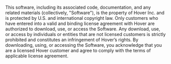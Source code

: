 This software, including its associated code, documentation, and any related materials (collectively, "Software"), is the property of Hover Inc. and is protected by U.S. and international copyright law. Only customers who have entered into a valid and binding license agreement with Hover are authorized to download, use, or access the Software. Any download, use, or access by individuals or entities that are not licensed customers is strictly prohibited and constitutes an infringement of Hover’s rights. By downloading, using, or accessing the Software, you acknowledge that you are a licensed Hover customer and agree to comply with the terms of applicable license agreement.
